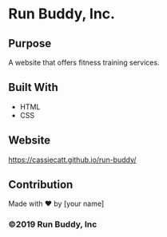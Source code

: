 # Run Buddy, Inc.

## Purpose
A website that offers fitness training services.

## Built With
* HTML
* CSS

## Website
https://cassiecatt.github.io/run-buddy/

## Contribution
Made with ❤️ by [your name]

### ©️2019 Run Buddy, Inc 
